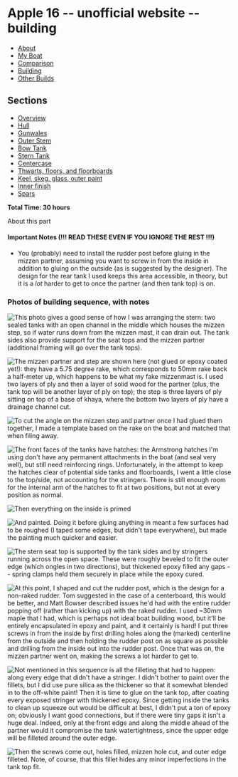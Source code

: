 <style>
 #navigation {
   display: none;
 }

 table {
   width: auto;
 }

</style>

# Apple 16 -- unofficial website -- building

<ul class="menu">
  <li><a href="/apple">About</a></li>
  <li><a href="/apple/boat.html">My Boat</a></li>
  <li><a href="/apple/comparison.html">Comparison</a></li>
  <li class="cur"><a href="/apple/building.html">Building</a></li>
  <li><a href="/apple/others.html">Other Builds</a></li>
</ul>

## Sections

<ul class="menu">
<li><a href="/apple/building.html">Overview</a></li>
<li><a href="/apple/building/hull.html">Hull</a></li>
<li><a href="/apple/building/gunwales.html">Gunwales</a></li>
<li><a href="/apple/building/stem.html">Outer Stem</a></li>
<li><a href="/apple/building/bowtank.html">Bow Tank</a></li>
<li class="cur"><a href="/apple/building/sterntank.html">Stern Tank</a></li>
<li><a href="/apple/building/centercase.html">Centercase</a></li>
<li><a href="/apple/building/thwarts.html">Thwarts, floors, and floorboards</a></li>
<li><a href="/apple/building/hullfinish.html">Keel, skeg, glass, outer paint</a></li>
<li><a href="/apple/building/innerfinish.html">Inner finish</a></li>
<li><a href="/apple/building/spars.html">Spars</a></li>
</ul>

**Total Time: 30 hours**

About this part

#### Important Notes (!!! READ THESE EVEN IF YOU IGNORE THE REST !!!)

- You (probably) need to install the rudder post before gluing in the mizzen
  partner, assuming you want to screw in from the inside in addition to gluing
  on the outside (as is suggested by the designer). The design for the rear tank
  I used keeps this area accessible, in theory, but it is a _lot_ harder to get
  to once the partner (and then tank top) is on.

### Photos of building sequence, with notes

<div style="clear: both"></div>

![This photo gives a good sense of how I was arranging the stern: two sealed
tanks with an open channel in the middle which houses the mizzen step, so if
water runs down from the mizzen mast, it can drain out. The tank sides also
provide support for the seat tops and the mizzen partner (additional framing
will go over the tank tops).](/static/apple/IMG_1923.jpeg)

<div style="clear: both"></div>

![The mizzen partner and step are shown here (not glued or epoxy coated yet!): they have a 5.75 degree rake, which corresponds to 50mm rake back a half-meter up, which happens to be what my fake mizzenmast is. I used two layers of ply and then a layer of solid wood for the partner (plus, the tank top will be another layer of ply on top); the step is three layers of ply sitting on top of a base of khaya, where the bottom two layers of ply have a drainage channel cut.](/static/apple/IMG_2156.jpeg)

<div style="clear: both"></div>

![To cut the angle on the mizzen step and partner once I had glued them together, I made a template based on the rake on the boat and matched that when filing away.](/static/apple/IMG_2330.jpeg)

<div style="clear: both"></div>

![The front faces of the tanks have hatches: the Armstrong hatches I'm using don't have any permanent attachments in the boat (and seal very well), but still need reinforcing rings. Unfortunately, in the attempt to keep the hatches clear of potential side tanks and floorboards, I went a little close to the top/side, not accounting for the stringers. There is still enough room for the internal arm of the hatches to fit at two positions, but not at every position as normal.](/static/apple/IMG_2383.jpeg)

<div style="clear: both"></div>


![Then everything on the inside is primed](/static/apple/IMG_2419.jpeg)

<div style="clear: both"></div>


![And painted. Doing it before gluing anything in meant a few surfaces had to be roughed (I taped some edges, but didn't tape everywhere), but made the painting much quicker and easier.](/static/apple/IMG_2452.jpeg)


<div style="clear: both"></div>

![The stern seat top is supported by the tank sides and by stringers running across the open space. These were roughly beveled to fit the outer edge (which ongles in two directions), but thickened epoxy filled any gaps -- spring clamps held them securely in place while the epoxy cured.](/static/apple/IMG_2543.jpeg)


<div style="clear: both"></div>

![At this point, I shaped and cut the rudder post, which is the design for a non-raked rudder. Tom suggested in the case of a centerboard, this would be better, and Matt Bowser described issues he'd had with the entire rudder popping off (rather than kicking up) with the raked rudder. I used ~30mm maple that I had, which is perhaps not ideal boat building wood, but it'll be entirely encapsulated in epoxy and paint, and it certainly is hard! I put three screws in from the inside by first drilling holes along the (marked) centerline from the outside and then holding the rudder post on as square as possible and drilling from the inside out into the rudder post. Once that was on, the mizzen partner went on, making the screws a lot harder to get to.](/static/apple/IMG_2698.jpeg)

<div style="clear: both"></div>

![Not mentioned in this sequence is all the filleting that had to happen: along every edge that didn't have a stringer. I didn't bother to paint over the fillets, but I did use pure silica as the thickener so that it somewhat blended in to the off-white paint! Then it is time to glue on the tank top, after coating every exposed stringer with thickened epoxy. Since getting inside the tanks to clean up squeeze out would be difficult at best, I didn't put a ton of epoxy on; obviously I want good connections, but if there were tiny gaps it isn't a huge deal. Indeed, only at the front edge and along the middle ahead of the partner would it compromise the tank watertightness, since the upper edge will be filleted around the outer edge.](/static/apple/IMG_2746.jpeg)

<div style="clear: both"></div>

![Then the screws come out, holes filled, mizzen hole cut, and outer edge filleted. Note, of course, that this fillet hides any minor imperfections in the tank top fit.](/static/apple/IMG_2788.jpeg)

